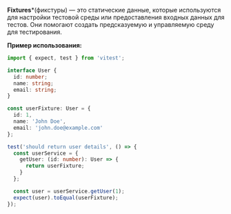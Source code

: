 **Fixtures***(фикстуры) — это статические данные, которые используются для настройки тестовой среды или предоставления входных данных для тестов. Они помогают создать предсказуемую и управляемую среду для тестирования.

**Пример использования:**

```ts
import { expect, test } from 'vitest';

interface User {
  id: number;
  name: string;
  email: string;
}

const userFixture: User = {
  id: 1,
  name: 'John Doe',
  email: 'john.doe@example.com'
};

test('should return user details', () => {
  const userService = {
    getUser: (id: number): User => {
      return userFixture;
    }
  };

  const user = userService.getUser(1);
  expect(user).toEqual(userFixture);
});
```